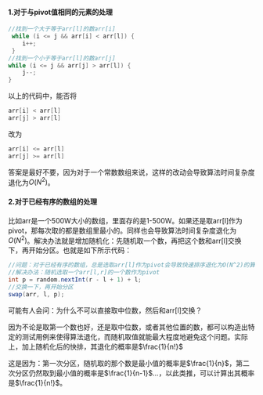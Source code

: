 #### 1.对于与pivot值相同的元素的处理
```java
//找到一个大于等于arr[l]的数arr[i]
 while (i <= j && arr[i] < arr[l]) {
    i++;
 }
//找到一个小于等于arr[l]的数arr[j]
while (i <= j && arr[j] > arr[l]) {
	j--;
}
```
以上的代码中，能否将

```java
arr[i] < arr[l]
arr[j] > arr[l]
```

改为

``` java
arr[i] <= arr[l]
arr[j] >= arr[l]
```

答案是最好不要，因为对于一个常数数组来说，这样的改动会导致算法时间复杂度退化为$O(N^2)$。



#### 2.对于已经有序的数组的处理

比如arr是一个500W大小的数组，里面存的是1-500W。如果还是取arr[l]作为pivot，那每次取的都是数组里最小的。同样也会导致算法时间复杂度退化为$O(N^2)$。解决办法就是增加随机化：先随机取一个数，再把这个数和arr[l]交换下，再开始分区。也就是如下所示代码：

```java
//问题：对于已经有序的数组，总是选取arr[l]作为pivot会导致快速排序退化为O(N^2)的算法，数据量大的的时候甚至会栈溢出。
//解决办法：随机选取一个arr[l,r]的一个数作为pivot
int p = random.nextInt(r - l + 1) + l;
//交换一下，再开始分区
swap(arr, l, p);
```

可能有人会问：为什么不可以直接取中位数，然后和arr[l]交换？

因为不论是取第一个数也好，还是取中位数，或者其他位置的数，都可以构造出特定的测试用例来使得算法退化，而随机取值就能最大程度地避免这个问题。实际上，加上随机化后的快排，其退化的概率是$\frac{1}{n!}$

这是因为：第一次分区，随机取的那个数是最小值的概率是$\frac{1}{n}$，第二次分区仍然取到最小值的概率是$\frac{1}{n-1}$...，以此类推，可以计算出其概率是$\frac{1}{n!}$。

